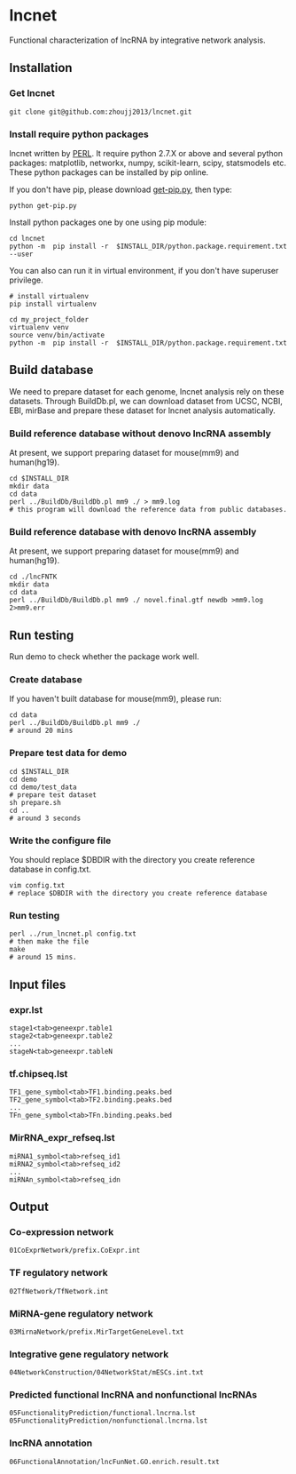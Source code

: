 # lncnet
Functional characterization of lncRNA by integrative network analysis.

## Installation

### Get lncnet
```
git clone git@github.com:zhoujj2013/lncnet.git
```

### Install require python packages

lncnet written by [PERL](https://www.perl.org/). It require python 2.7.X or above and several python packages: matplotlib, networkx, numpy, scikit-learn, scipy, statsmodels etc. These python packages can be installed by pip online.

If you don't have pip, please download [get-pip.py](https://bootstrap.pypa.io/get-pip.py), then type:

```
python get-pip.py
```

Install python packages one by one using pip module:

```
cd lncnet
python -m  pip install -r  $INSTALL_DIR/python.package.requirement.txt --user 
```

You can also can run it in virtual environment, if you don't have superuser privilege.

```
# install virtualenv
pip install virtualenv

cd my_project_folder
virtualenv venv
source venv/bin/activate
python -m  pip install -r  $INSTALL_DIR/python.package.requirement.txt
```


## Build database

We need to prepare dataset for each genome, lncnet analysis rely on these datasets. Through BuildDb.pl, we can download dataset from UCSC, NCBI, EBI, mirBase and prepare these dataset for lncnet analysis automatically.

### Build reference database without denovo lncRNA assembly

At present, we support preparing dataset for mouse(mm9) and human(hg19).

```
cd $INSTALL_DIR
mkdir data
cd data
perl ../BuildDb/BuildDb.pl mm9 ./ > mm9.log
# this program will download the reference data from public databases.
```

### Build reference database with denovo lncRNA assembly

At present, we support preparing dataset for mouse(mm9) and human(hg19).

```
cd ./lncFNTK
mkdir data
cd data
perl ../BuildDb/BuildDb.pl mm9 ./ novel.final.gtf newdb >mm9.log 2>mm9.err
```

## Run testing

Run demo to check whether the package work well.

### Create database

If you haven't built database for mouse(mm9), please run:

```
cd data
perl ../BuildDb/BuildDb.pl mm9 ./
# around 20 mins
```

### Prepare test data for demo

```
cd $INSTALL_DIR
cd demo
cd demo/test_data
# prepare test dataset
sh prepare.sh
cd ..
# around 3 seconds
```

### Write the configure file

You should replace $DBDIR with the directory you create reference database in config.txt.
```
vim config.txt
# replace $DBDIR with the directory you create reference database
```

### Run testing

```
perl ../run_lncnet.pl config.txt
# then make the file
make
# around 15 mins.
```

## Input files

### expr.lst
```
stage1<tab>geneexpr.table1
stage2<tab>geneexpr.table2
...
stageN<tab>geneexpr.tableN
```
### tf.chipseq.lst
```
TF1_gene_symbol<tab>TF1.binding.peaks.bed
TF2_gene_symbol<tab>TF2.binding.peaks.bed
...
TFn_gene_symbol<tab>TFn.binding.peaks.bed
```
### MirRNA_expr_refseq.lst
```
miRNA1_symbol<tab>refseq_id1
miRNA2_symbol<tab>refseq_id2
...
miRNAn_symbol<tab>refseq_idn
```

## Output

### Co-expression network
```
01CoExprNetwork/prefix.CoExpr.int
```
### TF regulatory network
```
02TfNetwork/TfNetwork.int
```
### MiRNA-gene regulatory network
```
03MirnaNetwork/prefix.MirTargetGeneLevel.txt
```
### Integrative gene regulatory network
```
04NetworkConstruction/04NetworkStat/mESCs.int.txt
```
### Predicted functional lncRNA and nonfunctional lncRNAs
```
05FunctionalityPrediction/functional.lncrna.lst
05FunctionalityPrediction/nonfunctional.lncrna.lst
```
### lncRNA annotation
```
06FunctionalAnnotation/lncFunNet.GO.enrich.result.txt
```
